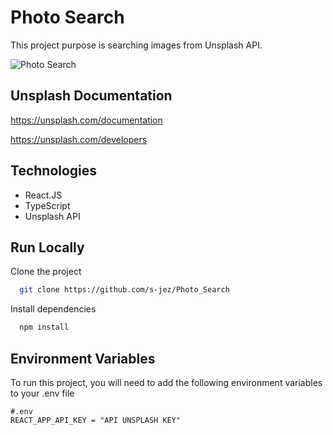 
# Photo Search

This project purpose is searching images from Unsplash API.

![Photo Search](https://user-images.githubusercontent.com/88712213/196763151-376474c2-76c0-4e05-be4b-1c0ad43a7717.png)



## Unsplash Documentation
https://unsplash.com/documentation

https://unsplash.com/developers

## Technologies

- React.JS
- TypeScript
- Unsplash API

## Run Locally

Clone the project

```bash
  git clone https://github.com/s-jez/Photo_Search
```



Install dependencies

```bash
  npm install
```


## Environment Variables

To run this project, you will need to add the following environment variables to your .env file

```
#.env 
REACT_APP_API_KEY = "API UNSPLASH KEY"
```


